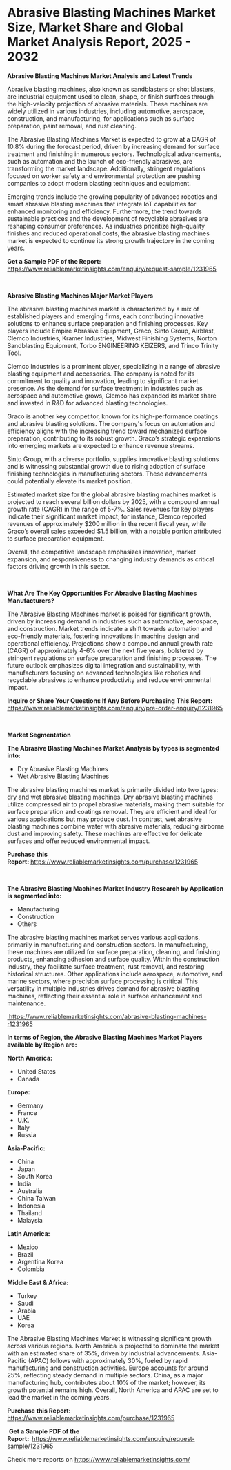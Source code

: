 <p><h1>Abrasive Blasting Machines Market Size, Market Share and Global Market Analysis Report, 2025 - 2032</h1></p><p><strong>Abrasive Blasting Machines Market Analysis and Latest Trends</strong></p>
<p><p>Abrasive blasting machines, also known as sandblasters or shot blasters, are industrial equipment used to clean, shape, or finish surfaces through the high-velocity projection of abrasive materials. These machines are widely utilized in various industries, including automotive, aerospace, construction, and manufacturing, for applications such as surface preparation, paint removal, and rust cleaning.</p><p>The Abrasive Blasting Machines Market is expected to grow at a CAGR of 10.8% during the forecast period, driven by increasing demand for surface treatment and finishing in numerous sectors. Technological advancements, such as automation and the launch of eco-friendly abrasives, are transforming the market landscape. Additionally, stringent regulations focused on worker safety and environmental protection are pushing companies to adopt modern blasting techniques and equipment.</p><p>Emerging trends include the growing popularity of advanced robotics and smart abrasive blasting machines that integrate IoT capabilities for enhanced monitoring and efficiency. Furthermore, the trend towards sustainable practices and the development of recyclable abrasives are reshaping consumer preferences. As industries prioritize high-quality finishes and reduced operational costs, the abrasive blasting machines market is expected to continue its strong growth trajectory in the coming years.</p></p>
<p><strong>Get a Sample PDF of the Report:&nbsp;</strong> <a href="https://www.reliablemarketinsights.com/enquiry/request-sample/1231965?utm_campaign=2868&utm_medium=2&utm_source=Github&utm_content=ia&utm_term=10042025&utm_id=abrasive-blasting-machines">https://www.reliablemarketinsights.com/enquiry/request-sample/1231965</a></p>
<p>&nbsp;</p>
<p><strong>Abrasive Blasting Machines Major Market Players</strong></p>
<p><p>The abrasive blasting machines market is characterized by a mix of established players and emerging firms, each contributing innovative solutions to enhance surface preparation and finishing processes. Key players include Empire Abrasive Equipment, Graco, Sinto Group, Airblast, Clemco Industries, Kramer Industries, Midwest Finishing Systems, Norton Sandblasting Equipment, Torbo ENGINEERING KEIZERS, and Trinco Trinity Tool.</p><p>Clemco Industries is a prominent player, specializing in a range of abrasive blasting equipment and accessories. The company is noted for its commitment to quality and innovation, leading to significant market presence. As the demand for surface treatment in industries such as aerospace and automotive grows, Clemco has expanded its market share and invested in R&D for advanced blasting technologies.</p><p>Graco is another key competitor, known for its high-performance coatings and abrasive blasting solutions. The company's focus on automation and efficiency aligns with the increasing trend toward mechanized surface preparation, contributing to its robust growth. Graco’s strategic expansions into emerging markets are expected to enhance revenue streams.</p><p>Sinto Group, with a diverse portfolio, supplies innovative blasting solutions and is witnessing substantial growth due to rising adoption of surface finishing technologies in manufacturing sectors. These advancements could potentially elevate its market position.</p><p>Estimated market size for the global abrasive blasting machines market is projected to reach several billion dollars by 2025, with a compound annual growth rate (CAGR) in the range of 5-7%. Sales revenues for key players indicate their significant market impact; for instance, Clemco reported revenues of approximately $200 million in the recent fiscal year, while Graco’s overall sales exceeded $1.5 billion, with a notable portion attributed to surface preparation equipment.</p><p>Overall, the competitive landscape emphasizes innovation, market expansion, and responsiveness to changing industry demands as critical factors driving growth in this sector.</p></p>
<p>&nbsp;</p>
<p><strong>What Are The Key Opportunities For Abrasive Blasting Machines Manufacturers?</strong></p>
<p><p>The Abrasive Blasting Machines market is poised for significant growth, driven by increasing demand in industries such as automotive, aerospace, and construction. Market trends indicate a shift towards automation and eco-friendly materials, fostering innovations in machine design and operational efficiency. Projections show a compound annual growth rate (CAGR) of approximately 4-6% over the next five years, bolstered by stringent regulations on surface preparation and finishing processes. The future outlook emphasizes digital integration and sustainability, with manufacturers focusing on advanced technologies like robotics and recyclable abrasives to enhance productivity and reduce environmental impact.</p></p>
<p><strong>Inquire or Share Your Questions If Any Before Purchasing This Report:</strong> <a href="https://www.reliablemarketinsights.com/enquiry/pre-order-enquiry/1231965?utm_campaign=2868&utm_medium=2&utm_source=Github&utm_content=ia&utm_term=10042025&utm_id=abrasive-blasting-machines">https://www.reliablemarketinsights.com/enquiry/pre-order-enquiry/1231965</a></p>
<p>&nbsp;</p>
<p><strong>Market Segmentation</strong></p>
<p><strong>The Abrasive Blasting Machines Market Analysis by types is segmented into:</strong></p>
<p><ul><li>Dry Abrasive Blasting Machines</li><li>Wet Abrasive Blasting Machines</li></ul></p>
<p><p>The abrasive blasting machines market is primarily divided into two types: dry and wet abrasive blasting machines. Dry abrasive blasting machines utilize compressed air to propel abrasive materials, making them suitable for surface preparation and coatings removal. They are efficient and ideal for various applications but may produce dust. In contrast, wet abrasive blasting machines combine water with abrasive materials, reducing airborne dust and improving safety. These machines are effective for delicate surfaces and offer reduced environmental impact.</p></p>
<p><strong>Purchase this Report:&nbsp;</strong><a href="https://www.reliablemarketinsights.com/purchase/1231965?utm_campaign=2868&utm_medium=2&utm_source=Github&utm_content=ia&utm_term=10042025&utm_id=abrasive-blasting-machines">https://www.reliablemarketinsights.com/purchase/1231965</a></p>
<p>&nbsp;</p>
<p><strong>The Abrasive Blasting Machines Market Industry Research by Application is segmented into:</strong></p>
<p><ul><li>Manufacturing</li><li>Construction</li><li>Others</li></ul></p>
<p><p>The abrasive blasting machines market serves various applications, primarily in manufacturing and construction sectors. In manufacturing, these machines are utilized for surface preparation, cleaning, and finishing products, enhancing adhesion and surface quality. Within the construction industry, they facilitate surface treatment, rust removal, and restoring historical structures. Other applications include aerospace, automotive, and marine sectors, where precision surface processing is critical. This versatility in multiple industries drives demand for abrasive blasting machines, reflecting their essential role in surface enhancement and maintenance.</p></p>
<p><a href="https://www.reliablemarketinsights.com/abrasive-blasting-machines-r1231965?utm_campaign=2868&utm_medium=2&utm_source=Github&utm_content=ia&utm_term=10042025&utm_id=abrasive-blasting-machines">&nbsp;https://www.reliablemarketinsights.com/abrasive-blasting-machines-r1231965</a></p>
<p><strong>In terms of Region, the Abrasive Blasting Machines Market Players available by Region are:</strong></p>
<p>
    <p> <strong> North America: </strong>
        <ul>
            <li>United States</li>
            <li>Canada</li>
        </ul>
        </p> 
    <p> <strong> Europe: </strong>
        <ul>
            <li>Germany</li>
            <li>France</li>
            <li>U.K.</li>
            <li>Italy</li>
            <li>Russia</li>
        </ul>
        </p> 
    <p> <strong> Asia-Pacific: </strong>
        <ul>
            <li>China</li>
            <li>Japan</li>
            <li>South Korea</li>
            <li>India</li>
            <li>Australia</li>
            <li>China Taiwan</li>
            <li>Indonesia</li>
            <li>Thailand</li>
            <li>Malaysia</li>
        </ul>
        </p> 
    <p> <strong> Latin America: </strong>
        <ul>
            <li>Mexico</li>
            <li>Brazil</li>
            <li>Argentina Korea</li>
            <li>Colombia</li>
        </ul>
        </p> 
    <p> <strong> Middle East & Africa: </strong>
        <ul>
            <li>Turkey</li>
            <li>Saudi</li>
            <li>Arabia</li>
            <li>UAE</li>
            <li>Korea</li>
        </ul>
    </p>
    </p>
<p><p>The Abrasive Blasting Machines Market is witnessing significant growth across various regions. North America is projected to dominate the market with an estimated share of 35%, driven by industrial advancements. Asia-Pacific (APAC) follows with approximately 30%, fueled by rapid manufacturing and construction activities. Europe accounts for around 25%, reflecting steady demand in multiple sectors. China, as a major manufacturing hub, contributes about 10% of the market; however, its growth potential remains high. Overall, North America and APAC are set to lead the market in the coming years.</p></p>
<p><strong>Purchase this Report: </strong><a href="https://www.reliablemarketinsights.com/purchase/1231965?utm_campaign=2868&utm_medium=2&utm_source=Github&utm_content=ia&utm_term=10042025&utm_id=abrasive-blasting-machines">https://www.reliablemarketinsights.com/purchase/1231965</a></p>
<p>&nbsp;<strong>Get a Sample PDF of the Report:&nbsp;&nbsp;</strong><a href="https://www.reliablemarketinsights.com/enquiry/request-sample/1231965?utm_campaign=2868&utm_medium=2&utm_source=Github&utm_content=ia&utm_term=10042025&utm_id=abrasive-blasting-machines">https://www.reliablemarketinsights.com/enquiry/request-sample/1231965</a></p>
<p><strong></strong></p>
<p>Check more reports on <a href="https://www.reliablemarketinsights.com/?utm_campaign=2868&utm_medium=2&utm_source=Github&utm_content=ia&utm_term=10042025&utm_id=abrasive-blasting-machines">https://www.reliablemarketinsights.com/</a></p>